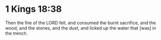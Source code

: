 # 1 Kings 18:38

Then the fire of the LORD fell, and consumed the burnt sacrifice, and the wood, and the stones, and the dust, and licked up the water that [was] in the trench.
